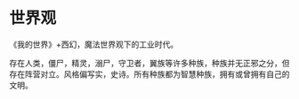 # 世界观

《我的世界》+西幻，魔法世界观下的工业时代。

存在人类，僵尸，精灵，溺尸，守卫者，翼族等许多种族，种族并无正邪之分，但存在阵营对立。风格偏写实，史诗。所有种族都为智慧种族，拥有或曾拥有自己的文明。
